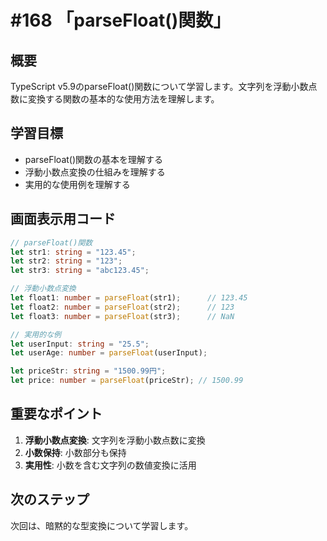 # #168 「parseFloat()関数」

## 概要
TypeScript v5.9のparseFloat()関数について学習します。文字列を浮動小数点数に変換する関数の基本的な使用方法を理解します。

## 学習目標
- parseFloat()関数の基本を理解する
- 浮動小数点変換の仕組みを理解する
- 実用的な使用例を理解する

## 画面表示用コード

```typescript
// parseFloat()関数
let str1: string = "123.45";
let str2: string = "123";
let str3: string = "abc123.45";

// 浮動小数点変換
let float1: number = parseFloat(str1);      // 123.45
let float2: number = parseFloat(str2);      // 123
let float3: number = parseFloat(str3);      // NaN

// 実用的な例
let userInput: string = "25.5";
let userAge: number = parseFloat(userInput);

let priceStr: string = "1500.99円";
let price: number = parseFloat(priceStr); // 1500.99
```

## 重要なポイント
1. **浮動小数点変換**: 文字列を浮動小数点数に変換
2. **小数保持**: 小数部分も保持
3. **実用性**: 小数を含む文字列の数値変換に活用

## 次のステップ
次回は、暗黙的な型変換について学習します。
